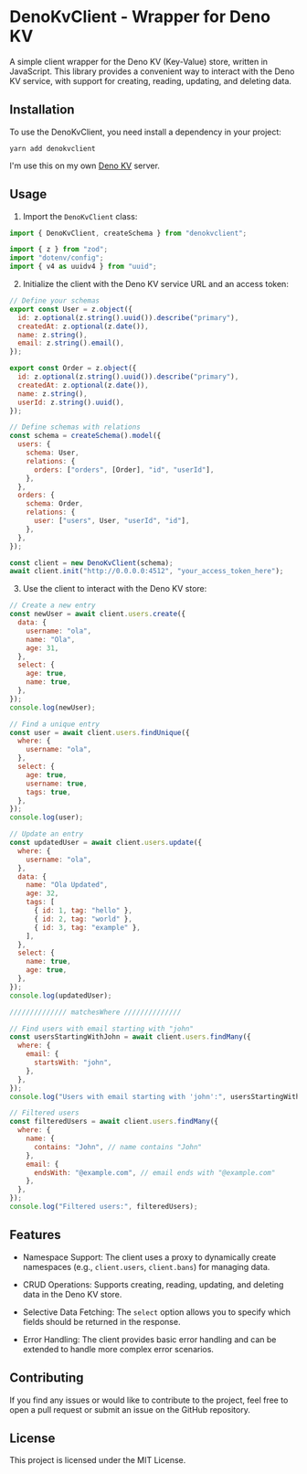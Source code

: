 # DenoKvClient - Wrapper for Deno KV

A simple client wrapper for the Deno KV (Key-Value) store, written in JavaScript. This library provides a convenient way to interact with the Deno KV service, with support for creating, reading, updating, and deleting data.

## Installation

To use the DenoKvClient, you need install a dependency in your project:

```
yarn add denokvclient
```

I'm use this on my own [Deno KV](https://github.com/denoland/denokv) server.

## Usage

1. Import the `DenoKvClient` class:

```js
import { DenoKvClient, createSchema } from "denokvclient";

import { z } from "zod";
import "dotenv/config";
import { v4 as uuidv4 } from "uuid";
```

2. Initialize the client with the Deno KV service URL and an access token:

```js
// Define your schemas
export const User = z.object({
  id: z.optional(z.string().uuid()).describe("primary"),
  createdAt: z.optional(z.date()),
  name: z.string(),
  email: z.string().email(),
});

export const Order = z.object({
  id: z.optional(z.string().uuid()).describe("primary"),
  createdAt: z.optional(z.date()),
  name: z.string(),
  userId: z.string().uuid(),
});

// Define schemas with relations
const schema = createSchema().model({
  users: {
    schema: User,
    relations: {
      orders: ["orders", [Order], "id", "userId"],
    },
  },
  orders: {
    schema: Order,
    relations: {
      user: ["users", User, "userId", "id"],
    },
  },
});

const client = new DenoKvClient(schema);
await client.init("http://0.0.0.0:4512", "your_access_token_here");
```

3. Use the client to interact with the Deno KV store:

```js
// Create a new entry
const newUser = await client.users.create({
  data: {
    username: "ola",
    name: "Ola",
    age: 31,
  },
  select: {
    age: true,
    name: true,
  },
});
console.log(newUser);

// Find a unique entry
const user = await client.users.findUnique({
  where: {
    username: "ola",
  },
  select: {
    age: true,
    username: true,
    tags: true,
  },
});
console.log(user);

// Update an entry
const updatedUser = await client.users.update({
  where: {
    username: "ola",
  },
  data: {
    name: "Ola Updated",
    age: 32,
    tags: [
      { id: 1, tag: "hello" },
      { id: 2, tag: "world" },
      { id: 3, tag: "example" },
    ],
  },
  select: {
    name: true,
    age: true,
  },
});
console.log(updatedUser);

////////////// matchesWhere //////////////

// Find users with email starting with "john"
const usersStartingWithJohn = await client.users.findMany({
  where: {
    email: {
      startsWith: "john",
    },
  },
});
console.log("Users with email starting with 'john':", usersStartingWithJohn);

// Filtered users
const filteredUsers = await client.users.findMany({
  where: {
    name: {
      contains: "John", // name contains "John"
    },
    email: {
      endsWith: "@example.com", // email ends with "@example.com"
    },
  },
});
console.log("Filtered users:", filteredUsers);
```

## Features

- Namespace Support: The client uses a proxy to dynamically create namespaces (e.g., `client.users`, `client.bans`) for managing data.

- CRUD Operations: Supports creating, reading, updating, and deleting data in the Deno KV store.

- Selective Data Fetching: The `select` option allows you to specify which fields should be returned in the response.

- Error Handling: The client provides basic error handling and can be extended to handle more complex error scenarios.

## Contributing

If you find any issues or would like to contribute to the project, feel free to open a pull request or submit an issue on the GitHub repository.

## License

This project is licensed under the MIT License.
